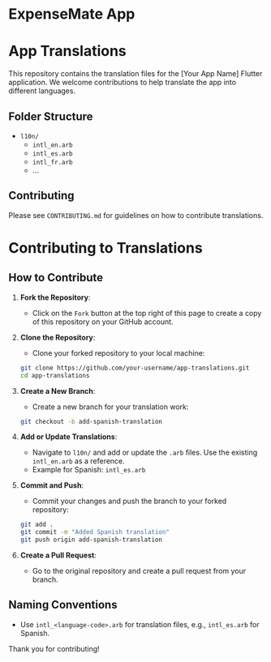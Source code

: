 # ExpenseMate App

# App Translations

This repository contains the translation files for the [Your App Name] Flutter application. We welcome contributions to help translate the app into different languages.

## Folder Structure

- `l10n/`
  - `intl_en.arb`
  - `intl_es.arb`
  - `intl_fr.arb`
  - ...

## Contributing

Please see `CONTRIBUTING.md` for guidelines on how to contribute translations.


# Contributing to Translations

## How to Contribute

1. **Fork the Repository**:
    - Click on the `Fork` button at the top right of this page to create a copy of this repository on your GitHub account.

2. **Clone the Repository**:
    - Clone your forked repository to your local machine:
    ```bash
    git clone https://github.com/your-username/app-translations.git
    cd app-translations
    ```

3. **Create a New Branch**:
    - Create a new branch for your translation work:
    ```bash
    git checkout -b add-spanish-translation
    ```

4. **Add or Update Translations**:
    - Navigate to `l10n/` and add or update the `.arb` files. Use the existing `intl_en.arb` as a reference.
    - Example for Spanish: `intl_es.arb`

5. **Commit and Push**:
    - Commit your changes and push the branch to your forked repository:
    ```bash
    git add .
    git commit -m "Added Spanish translation"
    git push origin add-spanish-translation
    ```

6. **Create a Pull Request**:
    - Go to the original repository and create a pull request from your branch.

## Naming Conventions

- Use `intl_<language-code>.arb` for translation files, e.g., `intl_es.arb` for Spanish.

Thank you for contributing!
